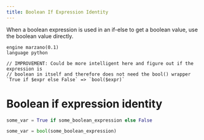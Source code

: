```yaml
---
title: Boolean If Expression Identity
---
```


When a boolean expression is used in an if-else to get a boolean value, use the boolean value directly.

```grit
engine marzano(0.1)
language python

// IMPROVEMENT: Could be more intelligent here and figure out if the expression is
// boolean in itself and therefore does not need the bool() wrapper
`True if $expr else False` => `bool($expr)`
```

# Boolean if expression identity

```python
some_var = True if some_boolean_expression else False
```

```python
some_var = bool(some_boolean_expression)
```
